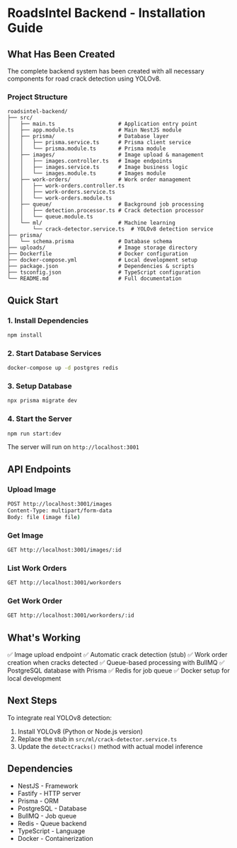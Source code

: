 # RoadsIntel Backend - Installation Guide

## What Has Been Created

The complete backend system has been created with all necessary components for road crack detection using YOLOv8.

### Project Structure
```
roadsintel-backend/
├── src/
│   ├── main.ts                    # Application entry point
│   ├── app.module.ts              # Main NestJS module
│   ├── prisma/                    # Database layer
│   │   ├── prisma.service.ts      # Prisma client service
│   │   └── prisma.module.ts       # Prisma module
│   ├── images/                    # Image upload & management
│   │   ├── images.controller.ts   # Image endpoints
│   │   ├── images.service.ts      # Image business logic
│   │   └── images.module.ts       # Images module
│   ├── work-orders/               # Work order management
│   │   ├── work-orders.controller.ts
│   │   ├── work-orders.service.ts
│   │   └── work-orders.module.ts
│   ├── queue/                     # Background job processing
│   │   ├── detection.processor.ts # Crack detection processor
│   │   └── queue.module.ts
│   └── ml/                        # Machine learning
│       └── crack-detector.service.ts  # YOLOv8 detection service
├── prisma/
│   └── schema.prisma              # Database schema
├── uploads/                       # Image storage directory
├── Dockerfile                     # Docker configuration
├── docker-compose.yml             # Local development setup
├── package.json                   # Dependencies & scripts
├── tsconfig.json                  # TypeScript configuration
└── README.md                      # Full documentation
```

## Quick Start

### 1. Install Dependencies
```bash
npm install
```

### 2. Start Database Services
```bash
docker-compose up -d postgres redis
```

### 3. Setup Database
```bash
npx prisma migrate dev
```

### 4. Start the Server
```bash
npm run start:dev
```

The server will run on `http://localhost:3001`

## API Endpoints

### Upload Image
```bash
POST http://localhost:3001/images
Content-Type: multipart/form-data
Body: file (image file)
```

### Get Image
```bash
GET http://localhost:3001/images/:id
```

### List Work Orders
```bash
GET http://localhost:3001/workorders
```

### Get Work Order
```bash
GET http://localhost:3001/workorders/:id
```

## What's Working

✅ Image upload endpoint
✅ Automatic crack detection (stub)
✅ Work order creation when cracks detected
✅ Queue-based processing with BullMQ
✅ PostgreSQL database with Prisma
✅ Redis for job queue
✅ Docker setup for local development

## Next Steps

To integrate real YOLOv8 detection:

1. Install YOLOv8 (Python or Node.js version)
2. Replace the stub in `src/ml/crack-detector.service.ts`
3. Update the `detectCracks()` method with actual model inference

## Dependencies

- NestJS - Framework
- Fastify - HTTP server
- Prisma - ORM
- PostgreSQL - Database
- BullMQ - Job queue
- Redis - Queue backend
- TypeScript - Language
- Docker - Containerization
